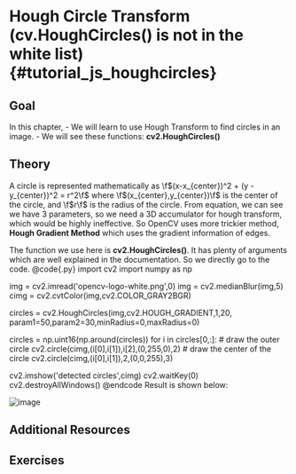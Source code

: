 Hough Circle Transform (cv.HoughCircles() is not in the white list) {#tutorial_js_houghcircles}
======================

Goal
----

In this chapter,
    -   We will learn to use Hough Transform to find circles in an image.
    -   We will see these functions: **cv2.HoughCircles()**

Theory
------

A circle is represented mathematically as \f$(x-x_{center})^2 + (y - y_{center})^2 = r^2\f$ where
\f$(x_{center},y_{center})\f$ is the center of the circle, and \f$r\f$ is the radius of the circle. From
equation, we can see we have 3 parameters, so we need a 3D accumulator for hough transform, which
would be highly ineffective. So OpenCV uses more trickier method, **Hough Gradient Method** which
uses the gradient information of edges.

The function we use here is **cv2.HoughCircles()**. It has plenty of arguments which are well
explained in the documentation. So we directly go to the code.
@code{.py}
import cv2
import numpy as np

img = cv2.imread('opencv-logo-white.png',0)
img = cv2.medianBlur(img,5)
cimg = cv2.cvtColor(img,cv2.COLOR_GRAY2BGR)

circles = cv2.HoughCircles(img,cv2.HOUGH_GRADIENT,1,20,
                            param1=50,param2=30,minRadius=0,maxRadius=0)

circles = np.uint16(np.around(circles))
for i in circles[0,:]:
    # draw the outer circle
    cv2.circle(cimg,(i[0],i[1]),i[2],(0,255,0),2)
    # draw the center of the circle
    cv2.circle(cimg,(i[0],i[1]),2,(0,0,255),3)

cv2.imshow('detected circles',cimg)
cv2.waitKey(0)
cv2.destroyAllWindows()
@endcode
Result is shown below:

![image](images/houghcircles2.jpg)

Additional Resources
--------------------

Exercises
---------
